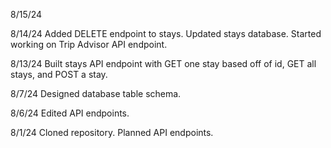 8/15/24

8/14/24
Added DELETE endpoint to stays. Updated stays database. Started working on Trip Advisor API endpoint.

8/13/24
Built stays API endpoint with GET one stay based off of id, GET all stays, and POST a stay.

8/7/24
Designed database table schema.

8/6/24
Edited API endpoints.

8/1/24
Cloned repository. Planned API endpoints.
